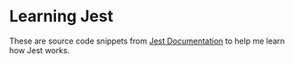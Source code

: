 # Learning Jest

These are source code snippets from [Jest Documentation](https://jestjs.io/docs/) to help me learn how Jest works.
